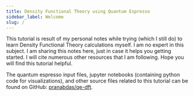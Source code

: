```yaml
---
title: Density Functional Theory using Quantum Espresso
sidebar_label: Welcome
slug: /
---
```

This tutorial is result of my personal notes while trying (which I still do) to
learn Density Functional Theory calculations myself. I am no expert in this
subject. I am sharing this notes here, just in case it helps you getting
started. I will cite numerous other resources that I am following. Hope you will
find this tutorial helpful.

The quantum espresso input files, jupyter notebooks (containing python code for
visualizations), and other source files related to this tutorial can be found on
GitHub: [pranabdas/qe-dft](https://github.com/pranabdas/qe-dft).
